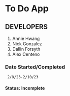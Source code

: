 # To Do App

## DEVELOPERS
1. Annie Hwang
2. Nick Gonzalez
3. Dallin Forsyth
4. Alex Centeno

### Date Started/Completed
     2/8/23-2/10/23
#### Status: Incomplete
